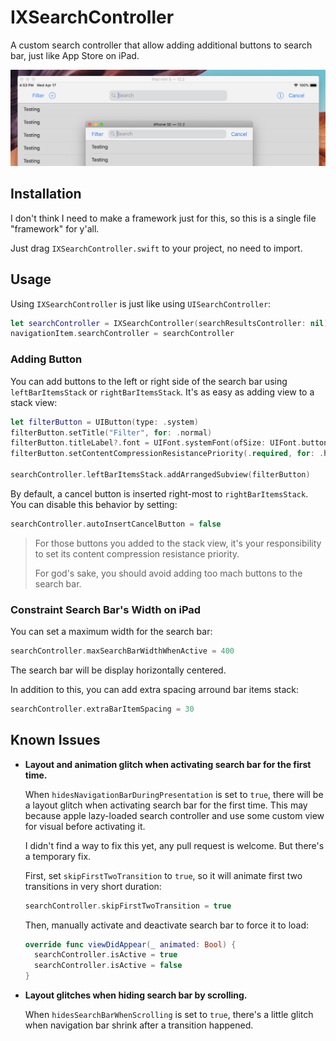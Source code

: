 # IXSearchController
A custom search controller that allow adding additional buttons to search bar, just like App Store on iPad.

![preview](preview.png)



## Installation

I don't think I need to make a framework just for this, so this is a single file "framework" for y'all.

Just drag `IXSearchController.swift` to your project, no need to import.

## Usage

Using `IXSearchController` is just like using `UISearchController`:

```swift
let searchController = IXSearchController(searchResultsController: nil)
navigationItem.searchController = searchController
```

### Adding Button

You can add buttons to the left or right side of the search bar using `leftBarItemsStack` or `rightBarItemsStack`. It's as easy as adding view to a stack view:

```swift
let filterButton = UIButton(type: .system)
filterButton.setTitle("Filter", for: .normal)
filterButton.titleLabel?.font = UIFont.systemFont(ofSize: UIFont.buttonFontSize)
filterButton.setContentCompressionResistancePriority(.required, for: .horizontal)

searchController.leftBarItemsStack.addArrangedSubview(filterButton)
```

By default, a cancel button is inserted right-most to `rightBarItemsStack`. You can disable this behavior by setting:

```swift
searchController.autoInsertCancelButton = false
```

> For those buttons you added to the stack view, it's your responsibility to set its content compression resistance priority.
>
> For god's sake, you should avoid adding too mach buttons to the search bar.

### Constraint Search Bar's Width on iPad

You can set a maximum width for the search bar:

```swift
searchController.maxSearchBarWidthWhenActive = 400
```

The search bar will be display horizontally centered.

In addition to this, you can add extra spacing arround bar items stack:

```swift
searchController.extraBarItemSpacing = 30
```

## Known Issues

- **Layout and animation glitch when activating search bar for the first time.**

  When `hidesNavigationBarDuringPresentation` is set to `true`, there will be a layout glitch when activating search bar for the first time. This may because apple lazy-loaded search controller and use some custom view for visual before activating it.

  I didn't find a way to fix this yet, any pull request is welcome. But there's a temporary fix.

  First, set `skipFirstTwoTransition` to `true`, so it will animate first two transitions in very short duration:

  ```swift
  searchController.skipFirstTwoTransition = true
  ```

  Then, manually activate and deactivate search bar to force it to load:

  ```swift
  override func viewDidAppear(_ animated: Bool) {
    searchController.isActive = true
    searchController.isActive = false
  }
  ```

- **Layout glitches when hiding search bar by scrolling.**

  When `hidesSearchBarWhenScrolling` is set to `true`, there's a little glitch when navigation bar shrink after a transition happened. 